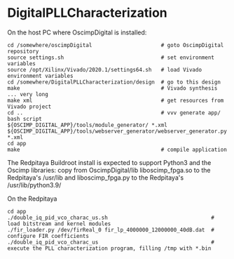 # DigitalPLLCharacterization

On the host PC where OscimpDigital is installed:
```
cd /somewhere/oscimpDigital                      # goto OscimpDigital repository
source settings.sh                               # set environment variables
source /opt/Xilinx/Vivado/2020.1/settings64.sh   # load Vivado environment variables 
cd /somewhere/DigitalPLLCharacterization/design  # go to this design
make                                             # Vivado synthesis ... very long
make xml                                         # get resources from Vivado project
cd ..                                            # vvv generate app/ bash script
${OSCIMP_DIGITAL_APP}/tools/module_generator/ *.xml
${OSCIMP_DIGITAL_APP}/tools/webserver_generator/webserver_generator.py *.xml
cd app
make                                             # compile application
```

The Redpitaya Buildroot install is expected to support Python3 and the Oscimp libraries: copy from OscimpDigital/lib
liboscimp_fpga.so to the Redpitaya's /usr/lib and liboscimp_fpga.py to the Redpitaya's /usr/lib/python3.9/

On the Redpitaya
```
cd app
./double_iq_pid_vco_charac_us.sh                                 # load bitstream and kernel modules
./fir_loader.py /dev/firReal_0 fir_lp_4000000_12000000_40dB.dat  # configure FIR coefficients
./double_iq_pid_vco_charac_us                                    # execute the PLL characterization program, filling /tmp with *.bin
```
